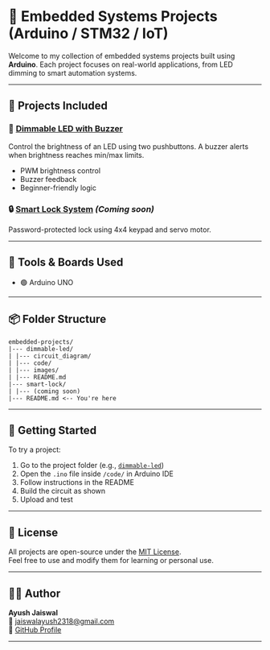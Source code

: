 # 🔧 Embedded Systems Projects (Arduino / STM32 / IoT)

Welcome to my collection of embedded systems projects built using **Arduino**. Each project focuses on real-world applications, from LED dimming to smart automation systems.

---

## 📁 Projects Included

### 🔆 [Dimmable LED with Buzzer](dimmable-led/)
Control the brightness of an LED using two pushbuttons. A buzzer alerts when brightness reaches min/max limits.
- PWM brightness control
- Buzzer feedback
- Beginner-friendly logic

### 🔒 [Smart Lock System](smart-lock/) *(Coming soon)*
Password-protected lock using 4x4 keypad and servo motor.

---

## 🧰 Tools & Boards Used

- 🟢 Arduino UNO

---

## 📦 Folder Structure

    embedded-projects/
    |--- dimmable-led/
    | |--- circuit_diagram/
    | |--- code/
    | |--- images/
    | |--- README.md
    |--- smart-lock/
    | |--- (coming soon)
    |--- README.md <-- You're here


---

## 🚀 Getting Started

To try a project:

1. Go to the project folder (e.g., [`dimmable-led`](dimmable-led/))
2. Open the `.ino` file inside `/code/` in Arduino IDE
3. Follow instructions in the README
4. Build the circuit as shown
5. Upload and test

---

## 📜 License

All projects are open-source under the [MIT License](LICENSE).  
Feel free to use and modify them for learning or personal use.

---

## 👨‍💻 Author

**Ayush Jaiswal**  
📧 jaiswalayush2318@gmail.com  
🔗 [GitHub Profile](https://github.com/AyushJaiswal0)

---
